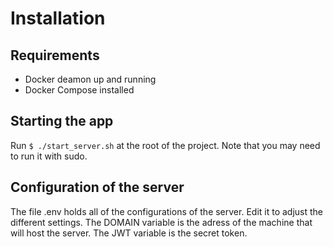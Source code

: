 <h1>Installation</h1>

<h2>Requirements</h2>
<ul>
	<li>Docker deamon up and running</li>
        <li>Docker Compose installed</li>
</ul>

<h2> Starting the app </h2>

Run `$ ./start_server.sh` at the root of the project.
Note that you may need to run it with sudo.

<h2>Configuration of the server</h2>

The file .env holds all of the configurations of the server. Edit it to adjust the different settings.
The DOMAIN variable is the adress of the machine that will host the server.
The JWT variable is the secret token.

